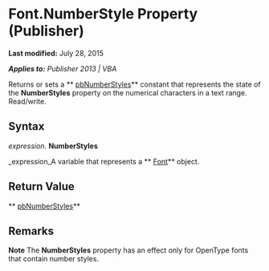 
# Font.NumberStyle Property (Publisher)

 **Last modified:** July 28, 2015

 _**Applies to:** Publisher 2013 | VBA_

Returns or sets a  ** [pbNumberStyles](e56daa0b-12a2-409c-8cbe-664755280b2f.md)** constant that represents the state of the **NumberStyles** property on the numerical characters in a text range. Read/write.


## Syntax

 _expression_.  **NumberStyles**

 _expression_A variable that represents a  ** [Font](992fda94-2820-d665-0d78-efd4b5434731.md)** object.


## Return Value

 ** [pbNumberStyles](e56daa0b-12a2-409c-8cbe-664755280b2f.md)**


## Remarks


 **Note**  The  **NumberStyles** property has an effect only for OpenType fonts that contain number styles.

